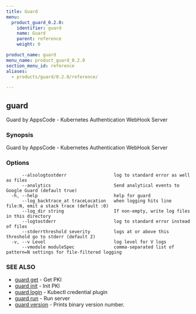 ```yaml
---
title: Guard
menu:
  product_guard_0.2.0:
    identifier: guard
    name: Guard
    parent: reference
    weight: 0

product_name: guard
menu_name: product_guard_0.2.0
section_menu_id: reference
aliases:
  - products/guard/0.2.0/reference/

---
```

## guard

Guard by AppsCode - Kubernetes Authentication WebHook Server

### Synopsis

Guard by AppsCode - Kubernetes Authentication WebHook Server

### Options

```
      --alsologtostderr                  log to standard error as well as files
      --analytics                        Send analytical events to Google Guard (default true)
  -h, --help                             help for guard
      --log_backtrace_at traceLocation   when logging hits line file:N, emit a stack trace (default :0)
      --log_dir string                   If non-empty, write log files in this directory
      --logtostderr                      log to standard error instead of files
      --stderrthreshold severity         logs at or above this threshold go to stderr (default 2)
  -v, --v Level                          log level for V logs
      --vmodule moduleSpec               comma-separated list of pattern=N settings for file-filtered logging
```

### SEE ALSO

* [guard get](/products/guard/0.2.0/reference/guard_get)	 - Get PKI
* [guard init](/products/guard/0.2.0/reference/guard_init)	 - Init PKI
* [guard login](/products/guard/0.2.0/reference/guard_login)	 - Kubectl credential plugin
* [guard run](/products/guard/0.2.0/reference/guard_run)	 - Run server
* [guard version](/products/guard/0.2.0/reference/guard_version)	 - Prints binary version number.

